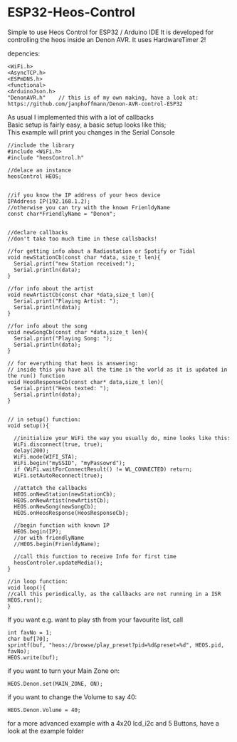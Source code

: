 # ESP32-Heos-Control
Simple to use Heos Control for ESP32 / Arduino IDE
It is developed for controlling the heos inside an Denon AVR.
It uses HardwareTimer 2!

depencies:
```
<WiFi.h>  
<AsyncTCP.h>  
<ESPmDNS.h>  
<functional>  
<ArduinoJson.h>  
"DenonAVR.h"    // this is of my own making, have a look at:
https://github.com/janphoffmann/Denon-AVR-control-ESP32  
```
  
  
As usual I implemented this with a lot of callbacks  
Basic setup is fairly easy, a basic setup looks like this;  
This example will print you changes in the Serial Console  
  
  
```
//include the library  
#include <WiFi.h>  
#include "heosControl.h"  
  
//delace an instance  
heosControl HEOS;  
  
  
//if you know the IP address of your heos device  
IPAddress IP(192.168.1.2);  
//otherwise you can try with the known FrienldyName  
const char*FriendlyName = "Denon";  
  
  
//declare callbacks  
//don't take too much time in these callsbacks!  
  
//for getting info about a Radiostation or Spotify or Tidal  
void newStationCb(const char *data, size_t len){  
  Serial.print("new Station received:");  
  Serial.println(data);  
}  
  
//for info about the artist  
void newArtistCb(const char *data,size_t len){  
  Serial.print("Playing Artist: ");  
  Serial.println(data);  
}  
  
//for info about the song  
void newSongCb(const char *data,size_t len){  
  Serial.print("Playing Song: ");  
  Serial.println(data);  
}  
  
// for everything that heos is answering:  
// inside this you have all the time in the world as it is updated in the run() function  
void HeosResponseCb(const char* data,size_t len){  
  Serial.print("Heos texted: ");  
  Serial.println(data);  
}  
  
  
// in setup() function:  
void setup(){  
  
  //initialize your WiFi the way you usually do, mine looks like this:  
  WiFi.disconnect(true, true);  
  delay(200);  
  WiFi.mode(WIFI_STA);  
  WiFi.begin("mySSID", "myPassowrd");  
  if (WiFi.waitForConnectResult() != WL_CONNECTED) return;  
  WiFi.setAutoReconnect(true);  
  
  //attatch the callbacks  
  HEOS.onNewStation(newStationCb);  
  HEOS.onNewArtist(newArtistCb);  
  HEOS.onNewSong(newSongCb);  
  HEOS.onHeosResponse(HeosResponseCb);  
  
  //begin function with known IP  
  HEOS.begin(IP);  
  //or with friendlyName  
  //HEOS.begin(FrienldyName);  
  
  //call this function to receive Info for first time  
  heosControler.updateMedia();  
}  
  
//in loop function:  
void loop(){  
//call this periodically, as the callbacks are not running in a ISR  
HEOS.run();  
}
```
  
If you want e.g. want to play sth from your favourite list, call  
```
int favNo = 1;  
char buf[70];  
sprintf(buf, "heos://browse/play_preset?pid=%d&preset=%d", HEOS.pid, favNo);  
HEOS.write(buf);  
```
  
if you want to turn your Main Zone on:  
```
HEOS.Denon.set(MAIN_ZONE, ON);  
```  
if you want to change the Volume to say 40:  
```
HEOS.Denon.Volume = 40;  
```  
  
for a more advanced example with a 4x20 lcd_i2c and 5 Buttons, have a look at the example folder
